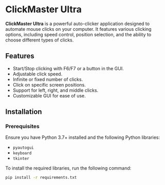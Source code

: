 # ClickMaster Ultra

**ClickMaster Ultra** is a powerful auto-clicker application designed to automate mouse clicks on your computer. It features various clicking options, including speed control, position selection, and the ability to choose different types of clicks.

## Features
- Start/Stop clicking with F6/F7 or a button in the GUI.
- Adjustable click speed.
- Infinite or fixed number of clicks.
- Click on specific screen positions.
- Support for left, right, and middle clicks.
- Customizable GUI for ease of use.

## Installation

### Prerequisites
Ensure you have Python 3.7+ installed and the following Python libraries:
- `pyautogui`
- `keyboard`
- `tkinter`

To install the required libraries, run the following command:

```bash
pip install -r requirements.txt
